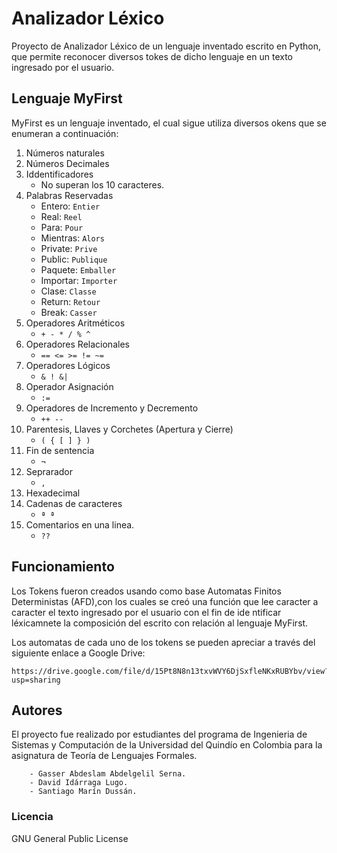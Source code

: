 # Analizador Léxico
Proyecto de Analizador Léxico de un lenguaje inventado escrito en Python, que permite reconocer diversos tokes de dicho lenguaje en un texto ingresado por el usuario.
## Lenguaje MyFirst
MyFirst es un lenguaje inventado, el cual sigue utiliza diversos okens que se enumeran a continuación:
1. Números naturales
2. Números Decimales
3. Iddentificadores
    - No superan los 10 caracteres.
4. Palabras Reservadas
    - Entero: `Entier`
    - Real: `Reel`
    - Para: `Pour`
    - Mientras: `Alors`
    - Private: `Prive`
    - Public: `Publique`
    - Paquete: `Emballer`
    - Importar: `Importer`
    - Clase: `Classe`
    - Return: `Retour`
    - Break: `Casser`
5. Operadores Aritméticos
    - `+ - * / % ^`
6. Operadores Relacionales
    - `== <= >= != ~=`
7. Operadores Lógicos
    - `& ! &|`
8. Operador Asignación
    - `:=`
9. Operadores de Incremento y Decremento
    - `++ --`
10. Parentesis, Llaves y Corchetes (Apertura y Cierre)
    - `( { [ ] } )`
11. Fin de sentencia
    - `¬`
12. Seprarador
    - `,`
13. Hexadecimal
14. Cadenas de caracteres
    - `ª ª`
13. Comentarios en una linea.
    - `??`
## Funcionamiento
Los Tokens fueron creados usando como base Automatas Finitos Deterministas (AFD),con los cuales se creó una función que lee caracter a caracter el texto ingresado por el usuario con el fin de ide ntificar léxicamnete la composición del escrito con relación al lenguaje MyFirst.

Los automatas de cada uno de los tokens se pueden apreciar a través del siguiente enlace a Google Drive:
```
https://drive.google.com/file/d/15Pt8N8n13txvWVY6DjSxfleNKxRUBYbv/view?usp=sharing
```
## Autores
El proyecto fue realizado por estudiantes del programa de Ingenieria de Sistemas y Computación de la Universidad del Quindío en Colombia para la asignatura de Teoría de Lenguajes Formales.
```
    - Gasser Abdeslam Abdelgelil Serna.
    - David Idárraga Lugo.
    - Santiago Marín Dussán.
```
### Licencia
GNU General Public License